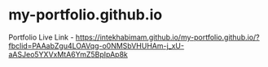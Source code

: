 # my-portfolio.github.io
Portfolio Live Link - https://intekhabimam.github.io/my-portfolio.github.io/?fbclid=PAAabZgu4LOAVqg-o0NMSbVHUHAm-j_xU-aASJeo5YXVxMtA6YmZ5BpIpAp8k
